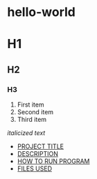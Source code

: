 # hello-world

# H1
## H2
### H3

1. First item
2. Second item
3. Third item

*italicized text*

- [PROJECT TITLE](#Project-Title)
- [DESCRIPTION](#Description)
- [HOW TO RUN PROGRAM](#How-to-run-program)
- [FILES USED](#Files-used)
